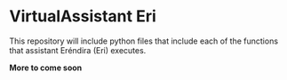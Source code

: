 # VirtualAssistant Eri
 
This repository will include python files that include each of the functions that assistant Eréndira (Eri) executes. 

**More to come soon**
